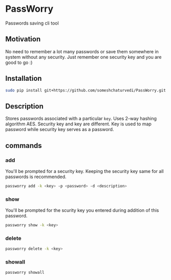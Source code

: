 # PassWorry
Passwords saving cli tool 

## Motivation
No need to remember a lot many passwords or save them somewhere in system without any security.
Just remember one security key and you are good to go :)

## Installation
```bash
sudo pip install git+https://github.com/someshchaturvedi/PassWorry.git
```

## Description
Stores passwords associated with a particular ```key```. Uses 2-way hashing algorithm AES.
Security key and key are different. Key is used to map password while security key serves as a password.

## commands

### add
You'll be prompted for a security key. Keeping the security key same for all passwords is recommended.
```bash
passworry add -k <key> -p <password> -d <description>
```

### show
You'll be prompted for the scurity key you entered during addition of this password.
```bash
passworry show -k <key>
```

### delete
```bash
passworry delete -k <key>
```

### showall
```bash
passworry showall 
```
